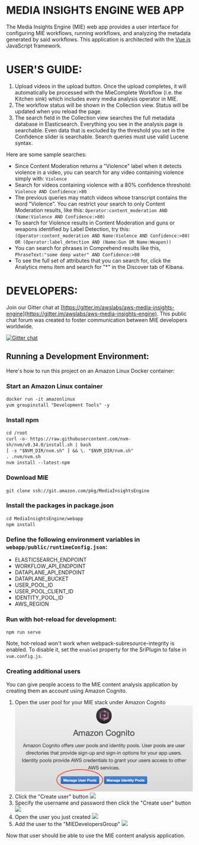 # MEDIA INSIGHTS ENGINE WEB APP

The Media Insights Engine (MIE) web app provides a user interface for configuring MIE workflows, running workflows, and analyzing the metadata generated by said workflows. This application is architected with the [Vue.js](https://vuejs.org) JavaScript framework. 

# USER'S GUIDE:

1. Upload videos in the upload button. Once the upload completes, it will automatically be processed with the MieComplete Workflow (i.e. the Kitchen sink) which includes every media analysis operator in MIE.
2. The workflow status will be shown in the Collection view. Status will be updated when you reload the page.
3. The search field in the Collection view searches the full metadata database in Elasticsearch. Everything you see in the analysis page is searchable. Even data that is excluded by the threshold you set in the Confidence slider is searchable. Search queries must use valid Lucene syntax.

Here are some sample searches:

* Since Content Moderation returns a "Violence" label when it detects violence in a video, you can search for any video containing violence simply with: `Violence`
* Search for videos containing violence with a 80% confidence threshold: `Violence AND Confidence:>80` 
* The previous queries may match videos whose transcript contains the word "Violence". You can restrict your search to only Content Moderation results, like this: `Operator:content_moderation AND (Name:Violence AND Confidence:>80)`
* To search for Violence results in Content Moderation and guns or weapons identified by Label Detection, try this: `(Operator:content_moderation AND Name:Violence AND Confidence:>80) OR (Operator:label_detection AND (Name:Gun OR Name:Weapon))`  
* You can search for phrases in Comprehend results like this, `PhraseText:"some deep water" AND Confidence:>80`
* To see the full set of attributes that you can search for, click the Analytics menu item and search for "*" in the Discover tab of Kibana.

# DEVELOPERS:

Join our Gitter chat at [https://gitter.im/awslabs/aws-media-insights-engine](https://gitter.im/awslabs/aws-media-insights-engine). This public chat forum was created to foster communication between MIE developers worldwide.

[![Gitter chat](https://badges.gitter.im/gitterHQ/gitter.png)](https://gitter.im/awslabs/aws-media-insights-engine)

## Running a Development Environment:

Here's how to run this project on an Amazon Linux Docker container:

### Start an Amazon Linux container
```
docker run -it amazonlinux
yum groupinstall "Development Tools" -y
```

### Install npm
```
cd /root
curl -o- https://raw.githubusercontent.com/nvm-sh/nvm/v0.34.0/install.sh | bash
[ -s "$NVM_DIR/nvm.sh" ] && \. "$NVM_DIR/nvm.sh"
. .nvm/nvm.sh
nvm install --latest-npm
```

### Download MIE 
```
git clone ssh://git.amazon.com/pkg/MediaInsightsEngine
```

### Install the packages in package.json
```
cd MediaInsightsEngine/webapp
npm install
```

### Define the following environment variables in `webapp/public/runtimeConfig.json`:
* ELASTICSEARCH_ENDPOINT
* WORKFLOW_API_ENDPOINT
* DATAPLANE_API_ENDPOINT
* DATAPLANE_BUCKET
* USER_POOL_ID
* USER_POOL_CLIENT_ID
* IDENTITY_POOL_ID
* AWS_REGION


### Run with hot-reload for development:
```
npm run serve
```

Note, hot-reload won't work when webpack-subresource-integrity is enabled. To disable it, set the `enabled` property for the SriPlugin to false in `vue.config.js`.  
  

### Creating additional users

You can give people access to the MIE content analysis application by creating them an account using Amazon Cognito.

1. Open the user pool for your MIE stack under Amazon Cognito
![](/doc/images/Cognito1-manage_user_pools.png)
2. Click the "Create user" button
![](/doc/images/Cognito2-create_user)
3. Specify the username and password then click the "Create user" button
![](/doc/images/Cognito3-set_password)
4. Open the user you just created
![](/doc/images/Cognito4-edit_user)
5. Add the user to the "MIEDevelopersGroup" 
![](/doc/images/Cognito5-add_to_group)

Now that user should be able to use the MIE content analysis application.
